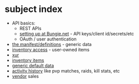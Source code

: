 # subject index
- API basics:
  - REST APIs
  - [setting up at Bungie.net](app-setup) - API keys/client id/secrets/etc
  - OAuth / user authentication
- [the manifest/definitions](manifest) - generic data 
- [inventory access](inventory) - user-owned items
- [xur](xur)
- [inventory items](inventory)
- [generic default data](manifest/using)
- [activity history](activity-history) like pvp matches, raids, kill stats, etc
- [vendor](vendors) sales